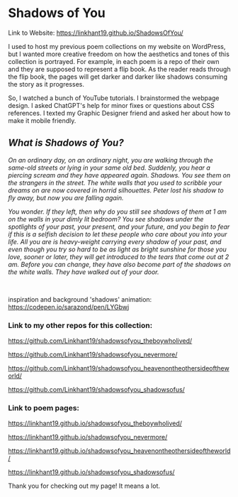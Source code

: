 <h1>Shadows of You</h1>

Link to Website: https://linkhant19.github.io/ShadowsOfYou/

I used to host my previous poem collections on my website on WordPress, but I wanted more creative freedom on how the aesthetics and tones of this collection is portrayed. For example, in each poem is a repo of their own and they are supposed to represent a flip book. As the reader reads through the flip book, the pages will get darker and darker like shadows consuming the story as it progresses. 

So, I watched a bunch of YouTube tutorials. I brainstormed the webpage design. I asked ChatGPT's help for minor fixes or questions about CSS references. I texted my Graphic Designer friend and asked her about how to make it mobile friendly. 

<h2><em>
What is Shadows of You? 
</em></h2>
<em>
On an ordinary day, on an ordinary night, you are walking through the same-old streets or lying in
your same old bed. Suddenly, you hear a piercing scream and they have appeared again. Shadows. You see them on
the strangers in the street. The white walls that you used to scribble your dreams on are now covered in horrid
silhouettes. Peter lost his shadow to fly away, but now you are falling again.

You wonder. If they left, then why do you still see shadows of them at 1 am on the walls in your
dimly lit bedroom? You see shadows under the spotlights of your past, your present, and your future, and you
begin to fear if this is a selfish decision to let these people who care about you into your life. All you are is
heavy-weight carrying every shadow of your past, and even though you try so hard to be as light as bright sunshine
for those you love, sooner or later, they will get introduced to the tears that come out at 2 am. Before you can
change, they have also become part of the shadows on the white walls. They have walked out of your door.
</em>

<br>

inspiration and background 'shadows' animation: https://codepen.io/sarazond/pen/LYGbwj


<h3>Link to my other repos for this collection: </h3>

https://github.com/Linkhant19/shadowsofyou_theboywholived/

https://github.com/Linkhant19/shadowsofyou_nevermore/

https://github.com/Linkhant19/shadowsofyou_heavenontheothersideoftheworld/

https://github.com/Linkhant19/shadowsofyou_shadowsofus/


<h3>Link to poem pages: </h3>

https://linkhant19.github.io/shadowsofyou_theboywholived/

https://linkhant19.github.io/shadowsofyou_nevermore/

https://linkhant19.github.io/shadowsofyou_heavenontheothersideoftheworld/

https://linkhant19.github.io/shadowsofyou_shadowsofus/

Thank you for checking out my page! It means a lot. 

